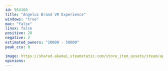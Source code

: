 ```yaml
---
id: 954160
title: "Angelus Brand VR Experience"
windows: "true"
mac: "false"
linux: false
positive: 28
negative: 2
estimated_owners: "20000 - 50000"
peak_ccu: 0

image: https://shared.akamai.steamstatic.com/store_item_assets/steam/apps/954160/header.jpg?t=1541154993
opinions:
---
```

